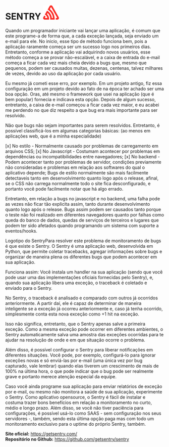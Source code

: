 # SENTRY <img src="./src/assets/images/sentry-3.svg" width="50px"/>


<p style="text-align: justify-all">Quando um programador iniciante vai lançar uma aplicação, é comum que este programe-a de forma que, a cada exceção lançada, seja enviado um e-mail para ele. No inicio, esse tipo de método funciona bem, pois a aplicação raramente começa ser um sucesso logo nos primeiros dias. Entretanto, conforme a aplicação vai adquirindo novos usuários, esse método começa a se provar não-escalável, e a caixa de entrada do e-mail começa a ficar cada vez mais cheia devido a bugs que, mesmo que pequenos, podem ser causados muitas, dezenas, centenas, talvez milhares de vezes, devido ao uso da aplicação por cada usuário.</p>

<p>Eu mesmo já cometi esse erro, por exemplo. Em um projeto antigo, fiz essa configuração em um projeto devido ao fato de na época ter achado ser uma boa opção. Oras, até mesmo o framework que usei na aplicação (que é bem popular) fornecia e indicava esta opção. Depois de algum sucesso, entretanto, a caixa de e-mail começou a ficar cada vez maior, e eu acabei me perdendo no que diz respeito a que bug era mais importante para ser resolvido.</p>

<p>Não que bugs não sejam importantes para serem resolvidos. Entretanto, é possível classificá-los em algumas categorias básicas: (ao menos em aplicações web, que é a minha especialidade)</p>

[x] No estilo - Normalmente causado por problemas de carregamento em arquivos CSS;
[x] No Javascript - Costumam acontecer por problemas em dependências ou incompatibilidades entre navegadores;
[x] No backend - Podem acontecer tanto por problemas de servidor, condições previamente não consideradas e problemas em relação aos softwares do qual o aplicativo depende;
Bugs de estilo normalmente são mais facilmente detectaveis tanto em desenvolvimento quanto logo após o release, afinal, se o CSS não carrega normalmente todo o site fica desconfigurado, e portanto você pode facilmente notar que há algo errado.

<p>Entretanto, em relação a bugs no javascript e no backend, uma falha pode as vezes não ficar tão explicita assim, tanto durante desenvolvimento quanto logo após o release. Bugs assim podem ser causados tanto porque o teste não foi realizado em diferentes navegadores quanto por falhas como queda do banco de dados, quedas de serviços de terceiros e lugares que podem ter sido afetados quando programando um sistema com suporte a eventos/hooks.</p>

<p>Logotipo do SentryPara resolver este problema de monitoramento de bugs é que existe o Sentry. O Sentry é uma aplicação web, desenvolvida em Python, que permite coletar tracebacks, agregar informações sobre bugs e organizar de maneira plena os diferentes bugs que podem acontecer em sua aplicação.</p>

<p>Funciona assim: Você instala um handler na sua aplicação (sendo que você pode usar uma das implementações oficiais fornecidas pelo Sentry), e, quando sua aplicação libera uma exceção, o traceback é coletado e enviado para o Sentry.</p>

<p>No Sentry, o traceback é analisado e comparado com outros já ocorridos anteriormente. A partir daí, ele é capaz de determinar de maneira inteligente se a exceção já ocorreu anteriormente e, caso já tenha ocorrido, simplesmente conta esta nova exceção como +1 hit na exceção.</p>

<p>Isso não significa, entretanto, que o Sentry apenas salve a primeira exceção. Como a mesma exceção pode ocorrer em diferentes ambientes, o Sentry automaticamente salva uma amostra das exceções ocorridas para te ajudar na resolução de onde e em que situação ocorre o problema.</p>

<p>Além disso, é possível configurar o Sentry para liberar notificações em diferentes situações. Você pode, por exemplo, configurá-lo para ignorar exceções novas e só enviá-las por e-mail (uma única vez por bug capturado, vale lembrar) quando elas tiverem um crescimento de mais de 100% na última hora, o que pode indicar que o bug pode ser realmente grave e portanto merece atenção especial da equipe.</p>

<p>Caso você ainda programe sua aplicação para enviar relatórios de exceção por e-mail, ou mesmo não monitora a saúde de sua aplicação, experimente o Sentry. Como aplicativo opensource, o Sentry é fácil de instalar e costuma trazer bons benefícios em relação a monitoramento no curto, médio e longo prazo. Além disso, se você não tiver paciência para configurações, é possível usá-lo como SAAS - sem configuração nos seus servidores -, também, sendo esta última opção paga mas com todo um monitoramento exclusivo para o uptime do próprio Sentry, também.</p>

<strong>Site oficial:</strong> <a target='_blank' href="https://getsentry.com/">https://getsentry.com/</a><br>
<strong>Repositório no Github:</strong> <a target='_blank' href="https://github.com/getsentry/sentry/">https://github.com/getsentry/sentry
